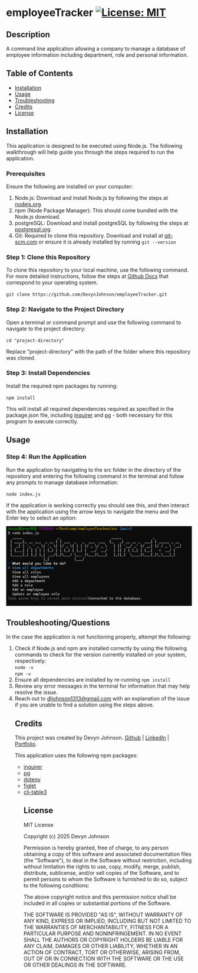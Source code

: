 # employeeTracker [![License: MIT](https://img.shields.io/badge/License-MIT-yellow.svg)](https://opensource.org/licenses/MIT)

## Description
A command line application allowing a company to manage a database of employee information including department, role and personal information.

## Table of Contents

- [Installation](#installation)
- [Usage](#usage)
- [Troubleshooting](#troubleshooting)
- [Credits](#credits)
- [License](#license)

## Installation

<p>This application is designed to be executed using Node.js. The following walkthrough will help guide you through the steps required to run the application.</p> 

<h3>Prerequisites</h3>
<p>Ensure the following are installed on your computer:</p>
<ol>
<li>Node.js: Download and install Node.js by following the steps at <a href="https://www.nodejs.org">nodejs.org</a>.</li>
<li>npm (Node Package Manager): This should come bundled with the Node.js download.</li>
<li>postgreSQL: Download and install postgreSQL by following the steps at <a href="https://www.postgresql.org/">postgresql.org</a>.</li>
<li>Git: Required to clone this repository. Download and install at <a href="https://git-scm.com">git-scm.com</a> or ensure it is already installed by running
<code>git --version</code></li>
</ol>

<h3>Step 1: Clone this Repository</h3>
<p>To clone this repository to your local machine, use the following command. For more detailed instructions, follow the steps at <a href="https://docs.github.com/en/repositories/creating-and-managing-repositories/cloning-a-repository">Github Docs</a> that correspond to your operating system.</p>
<code>git clone https://github.com/DevynJohnson/employeeTracker.git</code>

<h3>Step 2: Navigate to the Project Directory</h3>
<p>Open a terminal or command prompt and use the following command to navigate to the project directory:</p>

<code>cd "project-directory"</code>
<p>Replace "project-directory" with the path of the folder where this repository was cloned.</p>

<h3>Step 3: Install Dependencies</h3>
<p>Install the required npm packages by running:</p>

<code>npm install</code>

<p>This will install all required dependencies required as specified in the package.json file, including <a href="https://www.npmjs.com/package/inquirer">inquirer</a> and <a href="https://www.npmjs.com/package/pg">pg</a> - both necessary for this program to execute correctly.</p>

## Usage

<h3>Step 4: Run the Application</h3>
<p>Run the application by navigating to the src folder in the directory of the repository and entering the following command in the terminal and follow any prompts to manage database information:</p>
<code>node index.js</code>

<p>If the application is working correctly you should see this, and then interact with the application using the arrow keys to navigate the menu and the Enter key to select an option:</p>

![Application Screenshot](./assets/emp_tracker_screenshot.png)



## Troubleshooting/Questions
<p>In the case the application is not functioning properly, attempt the following:</p>
<ol>
<li>Check if Node.js and npm are installed correctly by using the following commands to check for the version currently installed on your system, respectively:<br>
<code>node -v</code>
<br>
<code>npm -v</code></li>
<li>Ensure all dependencies are installed by re-running
<code>npm install</code></li>
<li>Review any error messages in the terminal for information that may help resolve the issue.</li>
<li>Reach out to <a href="mailto:dljohnson1313@gmail.com?subject=Employee Tracker Issue">dljohnson1313@gmail.com</a> with an explanation of the issue if you are unable to find a solution using the steps above.</li>

## Credits
<p>This project was created by Devyn Johnson. <a href="https://github.com/DevynJohnson">Github</a> | <a href="https://www.linkedin.com/in/devyn-johnson-a5259213b">LinkedIn</a> | <a href="https://devynjohnson.github.io/online-portfolio/">Portfolio</a>.</p>

<p>This application uses the following npm packages: 
<ul>
<li><a href="https://www.npmjs.com/package/inquirer">inquirer</a></li>
<li><a href="https://www.npmjs.com/package/pg">pg</a></li>
<li><a href="https://www.npmjs.com/package/dotenv">dotenv</a></li>
<li><a href="https://www.npmjs.com/package/figlet">figlet</a></li>
<li><a href="https://www.npmjs.com/package/cli-table3">cli-table3</a></li>

## License

MIT License

Copyright (c) 2025 Devyn Johnson

Permission is hereby granted, free of charge, to any person obtaining a copy
of this software and associated documentation files (the "Software"), to deal
in the Software without restriction, including without limitation the rights
to use, copy, modify, merge, publish, distribute, sublicense, and/or sell
copies of the Software, and to permit persons to whom the Software is
furnished to do so, subject to the following conditions:

The above copyright notice and this permission notice shall be included in all
copies or substantial portions of the Software.

THE SOFTWARE IS PROVIDED "AS IS", WITHOUT WARRANTY OF ANY KIND, EXPRESS OR
IMPLIED, INCLUDING BUT NOT LIMITED TO THE WARRANTIES OF MERCHANTABILITY,
FITNESS FOR A PARTICULAR PURPOSE AND NONINFRINGEMENT. IN NO EVENT SHALL THE
AUTHORS OR COPYRIGHT HOLDERS BE LIABLE FOR ANY CLAIM, DAMAGES OR OTHER
LIABILITY, WHETHER IN AN ACTION OF CONTRACT, TORT OR OTHERWISE, ARISING FROM,
OUT OF OR IN CONNECTION WITH THE SOFTWARE OR THE USE OR OTHER DEALINGS IN THE
SOFTWARE.
